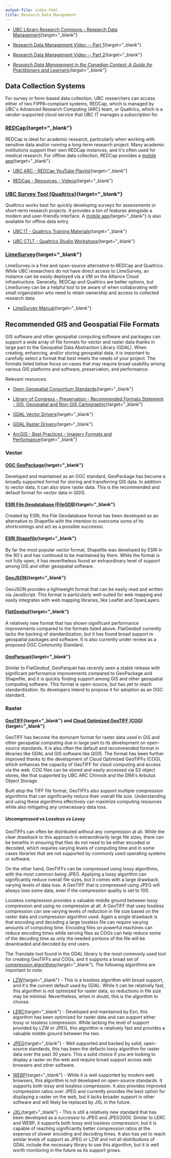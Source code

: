 ```yaml
---
output-file: index.html
title: Research Data Management
---
```


- [UBC Library Research Commons - Research Data Management](https://ubc-library-rc.github.io/rdm/){target="\_blank"}

- [Research Data Management Video -- Part 1](https://www.youtube.com/watch?v=TxYlHMieXAM){target="\_blank"}

- [Research Data Management Video -- Part 2](https://www.youtube.com/watch?v=q5eXXps1o04){target="\_blank"}

- _[Research Data Management in the Canadian Context: A Guide for Practitioners and Learners](https://ecampusontario.pressbooks.pub/canadardm/){target="\_blank"}_

## Data Collection Systems

For survey or form-based data collection, UBC researchers can access either of
two FIPPA-compliant systems, REDCap, which is managed by UBC's Advanced Research
Computing (ARC) team, or Qualtrics, which is a vendor-supported cloud service
that UBC IT manages a subscription for.

### [REDCap](https://arc.ubc.ca/software/redcap){target="\_blank"}

REDCap is ideal for academic research, particularly when working with sensitive
data and/or running a long-term research project. Many academic institutions
support their own REDCap instances, and it's often used for medical research.
For offline data collection, REDCap provides a
[mobile app](https://projectredcap.org/software/mobile-app/){target="\_blank"}.

- [UBC ARC - REDCap YouTube Playlist](https://www.youtube.com/playlist?list=PLvb5_JhXTpMIukzT4RQrtl7hmOVlKmpX-){target="\_blank"}

- [REDCap - Resources - Videos](https://projectredcap.org/resources/videos/){target="\_blank"}

### [UBC Survey Tool (Qualtrics)](https://it.ubc.ca/services/teaching-learning-tools/survey-tool){target="\_blank"}

Qualtrics works best for quickly developing surveys for assessments or
short-term research projects. It provides a ton of features alongside a modern
and user-friendly interface. A
[mobile app](https://www.qualtrics.com/support/survey-platform/distributions-module/mobile-distributions/offline-app/setting-up-the-offline-app/){target="\_blank"}
is also available for offline data entry.

- [UBC IT - Qualtrics Training Materials](https://it.ubc.ca/services/teaching-learning-tools/survey-tool/qualtrics-training){target="\_blank"}

- [UBC CTLT - Qualtrics Studio Workshops](https://events.ctlt.ubc.ca/event-category/qualtrics/){target="\_blank"}

### [LimeSurvey](https://www.limesurvey.org){target="\_blank"}

LimeSurvey is a free and open-source alternative to REDCap and Qualtrics. While
UBC researchers do not have direct access to LimeSurvey, an instance can be
easily deployed via a VM on the Alliance Cloud infrastructure. Generally, REDCap
and Qualtrics are better options, but LimeSurvey can be a helpful tool to be
aware of when collaborating with small organization who need to retain ownership
and access to collected research data.

- [LimeSurvey Manual](https://www.limesurvey.org/manual/){target="\_blank"}

## Recommended GIS and Geospatial File Formats

GIS software and other geospatial computing software and packages can support a
wide array of file formats for vector and raster data thanks in large part to
the Geospatial Data Abstraction Library (GDAL). When creating, enhancing, and/or
storing geospatial data, it is important to carefully select a format that best
meets the needs of your project. The formats listed below focus on cases that
may require broad usability among various GIS platforms and software,
preservation, and performance.

Relevant resources:

- [Open Geospatial Consortium Standards](https://www.ogc.org/standard/sfs/){target="\_blank"}

- [Library of Congress - Preservation - Recommended Formats Statement - GIS, Geospatial and Non-GIS Cartographic](https://www.loc.gov/preservation/resources/rfs/geo-carto.html){target="\_blank"}

- [GDAL Vector Drivers](https://gdal.org/drivers/vector/index.html){target="\_blank"}

- [GDAL Raster Drivers](https://gdal.org/drivers/raster/index.html){target="\_blank"}

- [ArcGIS - Best Practices - Imagery Formats and Performance](https://doc.arcgis.com/en/imagery/workflows/best-practices/imagery-formats-and-performance.htm){target="\_blank"}

### Vector

#### [OGC GeoPackage](https://www.geopackage.org/){target="\_blank"}

Developed and maintained as an OGC standard, GeoPackage has become a broadly
supported format for storing and transferring GIS data. In addition to vector
data, it can also store raster data. This is the recommended and default format
for vector data in QGIS.

#### [ESRI File Geodatabase (FileGDB)](https://pro.arcgis.com/en/pro-app/latest/help/data/geodatabases/manage-file-gdb/file-geodatabases.htm){target="\_blank"}

Created by ESRI, the File Geodatabase format has been developed as an
alternative to Shapefile with the intention to overcome some of its shortcomings
and act as a possible successor.

#### [ESRI Shapefile](https://pro.arcgis.com/en/pro-app/latest/help/data/shapefiles/working-with-shapefiles-in-arcgis-pro.htm){target="\_blank"}

By far the most popular vector format, Shapefile was developed by ESRI in the
90's and has continued to be maintained by them. While the format is not fully
open, it has nevertheless found an extraordinary level of support among GIS and
other geospatial software.

#### [GeoJSON](https://geojson.org/){target="\_blank"}

GeoJSON provides a lightweight format that can be easily read and written via
JavaScript. This format is particularly well-suited for web mapping and easily
integrates with web mapping libraries, like Leaflet and OpenLayers.

#### [FlatGeobuf](https://flatgeobuf.org/){target="\_blank"}

A relatively new format that has shown significant performance improvements
compared to the formats listed above. FlatGeobuf currently lacks the backing of
standardization, but it has found broad support in geospatial packages and
software. It is also currently under review as a proposed OGC Community
Standard.

#### [GeoParquet](https://geoparquet.org/){target="\_blank"}

Similar to FlatGeobuf, GeoParquet has recently seen a stable release with
significant performance improvements compared to GeoPackage and Shapefile, and
it is quickly finding support among GIS and other geospatial computing software.
This format is open-source, but has yet to reach standardization. Its developers
intend to propose it for adoption as an OGC standard.

### Raster

#### [GeoTIFF](https://www.ogc.org/standard/geotiff/){target="\_blank"} and [Cloud Optimized GeoTIFF (COG)](https://www.cogeo.org/){target="\_blank"}

GeoTIFF has become the dominant format for raster data used in GIS and other
geospatial computing due in large part to its development on open-source
standards. It is also often the default and recommended format in libraries like
GDAL and GIS software like QGIS. The format has been further improved thanks to
the development of Cloud Optimized GeoTIFFs (COG), which enhances the capacity
of GeoTIFF for cloud computing and access via the web. COG files can be stored
and easily accessed via S3 object stores, like that supported by UBC ARC Chinook
and the DRA's Arbutus Object Storage.

Built atop the TIFF file format, GeoTIFFs also support multiple compression
algorithms that can significantly reduce their overall file size. Understanding
and using these algorithms effectively can maximize computing resources while
also mitigating any unnecessary data loss.

##### Uncompressed vs Lossless vs Lossy

GeoTIFFs can often be distributed without any compression at all. While the
clear drawback to this approach is extraordinarily large file sizes, there can
be benefits in ensuring that files do not need to be either encoded or decoded,
which requires varying levels of computing time and in some cases libraries that
are not supported by commonly used operating systems or software.

On the other hand, GeoTIFFs can be compressed using lossy algorithms, with the
most common being JPEG. Applying a lossy algorithm can significantly reduce
overall file sizes, but it comes with a large drawback, varying levels of data
loss. A GeoTIFF that is compressed using JPEG will always lose some data, even
if the compression quality is set to 100.

Lossless compression provides a valuable middle ground between lossy compression
and using no compression at all. A GeoTIFF that uses lossless compression can
see varying levels of reduction in file size based on the raster data and
compression algorithm used. Again a single drawback is that encoding and
decoding a large lossless file can require varying amounts of computing time.
Encoding files on powerful machines can reduce encoding times while serving
files as COGs can help reduce some of the decoding time as only the needed
portions of the file will be downloaded and decoded by end users.

The Translate tool found in the GDAL library is the most commonly used tool for
creating GeoTIFFs and COGs, and it supports a broad set of
[compression algorithms](https://gdal.org/drivers/raster/cog.html#general-creation-options){target="\_blank"}.
The following algorithms are important to note:

- [LZW](https://en.wikipedia.org/wiki/Lempel%E2%80%93Ziv%E2%80%93Welch){target="\_blank"} -
  This is a lossless algorithm with broad support, and it's the current default
  used by GDAL. While it can be relatively fast, this algorithm is not optimized
  for raster data, so reductions in file size may be minimal. Nevertheless, when
  in doubt, this is the algorithm to choose.

- [LERC](https://esri.github.io/lerc/){target="\_blank"} - Developed and
  maintained by Esri, this algorithm has been optimized for raster data and can
  support either lossy or lossless compression. While lacking the level of
  support provided by LZW or JPEG, this algorithm is relatively fast and
  provides a valuable middle ground between the two.

- [JPEG](https://jpeg.org/jpeg/){target="\_blank"} - Well supported and backed
  by solid, open-source standards, this has been the defacto lossy algorithm for
  raster data over the past 30 years. This a solid choice if you are looking to
  display a raster on the web and require broad support across web browsers and
  other software.

- [WEBP](https://developers.google.com/speed/webp/){target="\_blank"} - While it
  is well supported by modern web browsers, this algorithm is not developed on
  open-source standards. It supports both lossy and lossless compression. It
  also provides improved compression ratios over JPEG and currently provides the
  best option for displaying a raster on the web, but it lacks broader support
  in other software and will likely be replaced by JXL in the future.

- [JXL](https://jpeg.org/jpegxl/index.html){target="\_blank"} - This is still a
  relatively new standard that has been developed as a successor to JPEG and
  JPEG2000. Similar to LERC and WEBP, it supports both lossy and lossless
  compression, but it is capable of reaching significantly better compression
  ratios at the expense of slower encoding and decoding times. It also has yet
  to reach similar levels of support as JPEG or LZW and not all distributions of
  GDAL include the necessary library to use this algorithm, but it is well worth
  monitoring in the future as its support grows.
